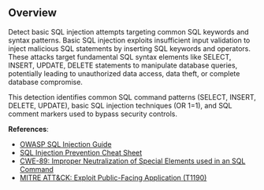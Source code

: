 ## Overview

Detect basic SQL injection attempts targeting common SQL keywords and syntax patterns. Basic SQL injection exploits insufficient input validation to inject malicious SQL statements by inserting SQL keywords and operators. These attacks target fundamental SQL syntax elements like SELECT, INSERT, UPDATE, DELETE statements to manipulate database queries, potentially leading to unauthorized data access, data theft, or complete database compromise.

This detection identifies common SQL command patterns (SELECT, INSERT, DELETE, UPDATE), basic SQL injection techniques (OR 1=1), and SQL comment markers used to bypass security controls.

**References**:
- [OWASP SQL Injection Guide](https://owasp.org/www-community/attacks/SQL_Injection)
- [SQL Injection Prevention Cheat Sheet](https://cheatsheetseries.owasp.org/cheatsheets/SQL_Injection_Prevention_Cheat_Sheet.html)
- [CWE-89: Improper Neutralization of Special Elements used in an SQL Command](https://cwe.mitre.org/data/definitions/89.html)
- [MITRE ATT&CK: Exploit Public-Facing Application (T1190)](https://attack.mitre.org/techniques/T1190/)